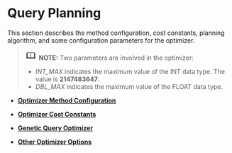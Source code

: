 # Query Planning<a name="EN-US_TOPIC_0251900944"></a>

This section describes the method configuration, cost constants, planning algorithm, and some configuration parameters for the optimizer.

>![](public_sys-resources/icon-note.gif) **NOTE:** 
>Two parameters are involved in the optimizer:
>-   _INT\_MAX_  indicates the maximum value of the INT data type. The value is  **2147483647**.
>-   _DBL\_MAX_  indicates the maximum value of the FLOAT data type.

-   **[Optimizer Method Configuration](optimizer-method-configuration.md)**  

-   **[Optimizer Cost Constants](optimizer-cost-constants.md)**  

-   **[Genetic Query Optimizer](genetic-query-optimizer.md)**  

-   **[Other Optimizer Options](other-optimizer-options.md)**  


